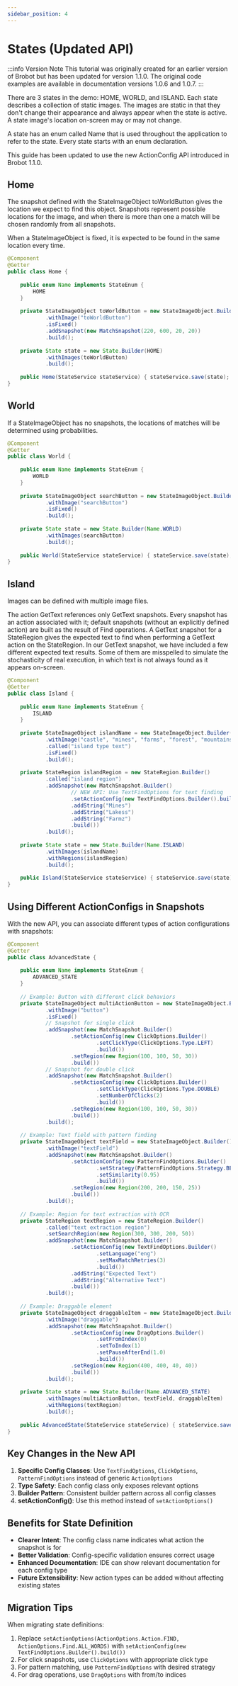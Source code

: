 ```yaml
---
sidebar_position: 4
---
```


# States (Updated API)

:::info Version Note
This tutorial was originally created for an earlier version of Brobot but has been updated for version 1.1.0. The original code examples are available in documentation versions 1.0.6 and 1.0.7.
:::

There are 3 states in the demo: HOME, WORLD, and ISLAND. Each state describes a collection
of static images. The images are static in that they don't change their appearance
and always appear when the state is active. A state image's location on-screen may or may not change.

A state has an enum called Name that is used throughout the application to refer to the state. Every state
starts with an enum declaration.

This guide has been updated to use the new ActionConfig API introduced in Brobot 1.1.0.

## Home

The snapshot defined with the StateImageObject toWorldButton gives the location we 
expect to find this object. Snapshots represent possible locations for the image, and 
when there is more than one a match will be chosen randomly from all snapshots.   

When a StateImageObject is fixed, it is expected to be found in the same location every time.  

```java
@Component
@Getter
public class Home {
    
    public enum Name implements StateEnum {
        HOME
    }
    
    private StateImageObject toWorldButton = new StateImageObject.Builder()
            .withImage("toWorldButton")
            .isFixed()
            .addSnapshot(new MatchSnapshot(220, 600, 20, 20))
            .build();
    
    private State state = new State.Builder(HOME)
            .withImages(toWorldButton)
            .build();
    
    public Home(StateService stateService) { stateService.save(state); }
}
```

## World

If a StateImageObject has no snapshots, the locations of matches will be
determined using probabilities. 

```java
@Component
@Getter
public class World {
    
    public enum Name implements StateEnum {
        WORLD
    }
    
    private StateImageObject searchButton = new StateImageObject.Builder()
            .withImage("searchButton")
            .isFixed()
            .build();
    
    private State state = new State.Builder(Name.WORLD)
            .withImages(searchButton)
            .build();
    
    public World(StateService stateService) { stateService.save(state); }
}
```

## Island

Images can be defined with multiple image files.  

The action GetText references only GetText snapshots. Every snapshot
has an action associated with it; default snapshots (without an explicitly defined
action) are built as the result of Find operations. A GetText snapshot for a StateRegion
gives the expected text to find when performing a GetText action on the StateRegion. 
In our GetText snapshot, we have included a few different expected text results. Some of
them are misspelled to simulate the stochasticity of real execution, in which text is 
not always found as it appears on-screen.  

```java
@Component
@Getter
public class Island {
    
    public enum Name implements StateEnum {
        ISLAND
    }
    
    private StateImageObject islandName = new StateImageObject.Builder()
            .withImage("castle", "mines", "farms", "forest", "mountains", "lakes")
            .called("island type text")
            .isFixed()
            .build();
            
    private StateRegion islandRegion = new StateRegion.Builder()
            .called("island region")
            .addSnapshot(new MatchSnapshot.Builder()
                    // NEW API: Use TextFindOptions for text finding
                    .setActionConfig(new TextFindOptions.Builder().build())
                    .addString("Mines")
                    .addString("Lakess")
                    .addString("Farmz")
                    .build())
            .build();
    
    private State state = new State.Builder(Name.ISLAND)
            .withImages(islandName)
            .withRegions(islandRegion)
            .build();
    
    public Island(StateService stateService) { stateService.save(state); }
}
```

## Using Different ActionConfigs in Snapshots

With the new API, you can associate different types of action configurations with snapshots:

```java
@Component
@Getter
public class AdvancedState {
    
    public enum Name implements StateEnum {
        ADVANCED_STATE
    }
    
    // Example: Button with different click behaviors
    private StateImageObject multiActionButton = new StateImageObject.Builder()
            .withImage("button")
            .isFixed()
            // Snapshot for single click
            .addSnapshot(new MatchSnapshot.Builder()
                    .setActionConfig(new ClickOptions.Builder()
                            .setClickType(ClickOptions.Type.LEFT)
                            .build())
                    .setRegion(new Region(100, 100, 50, 30))
                    .build())
            // Snapshot for double click
            .addSnapshot(new MatchSnapshot.Builder()
                    .setActionConfig(new ClickOptions.Builder()
                            .setClickType(ClickOptions.Type.DOUBLE)
                            .setNumberOfClicks(2)
                            .build())
                    .setRegion(new Region(100, 100, 50, 30))
                    .build())
            .build();
    
    // Example: Text field with pattern finding
    private StateImageObject textField = new StateImageObject.Builder()
            .withImage("textField")
            .addSnapshot(new MatchSnapshot.Builder()
                    .setActionConfig(new PatternFindOptions.Builder()
                            .setStrategy(PatternFindOptions.Strategy.BEST)
                            .setSimilarity(0.95)
                            .build())
                    .setRegion(new Region(200, 200, 150, 25))
                    .build())
            .build();
    
    // Example: Region for text extraction with OCR
    private StateRegion textRegion = new StateRegion.Builder()
            .called("text extraction region")
            .setSearchRegion(new Region(300, 300, 200, 50))
            .addSnapshot(new MatchSnapshot.Builder()
                    .setActionConfig(new TextFindOptions.Builder()
                            .setLanguage("eng")
                            .setMaxMatchRetries(3)
                            .build())
                    .addString("Expected Text")
                    .addString("Alternative Text")
                    .build())
            .build();
    
    // Example: Draggable element
    private StateImageObject draggableItem = new StateImageObject.Builder()
            .withImage("draggable")
            .addSnapshot(new MatchSnapshot.Builder()
                    .setActionConfig(new DragOptions.Builder()
                            .setFromIndex(0)
                            .setToIndex(1)
                            .setPauseAfterEnd(1.0)
                            .build())
                    .setRegion(new Region(400, 400, 40, 40))
                    .build())
            .build();
    
    private State state = new State.Builder(Name.ADVANCED_STATE)
            .withImages(multiActionButton, textField, draggableItem)
            .withRegions(textRegion)
            .build();
    
    public AdvancedState(StateService stateService) { stateService.save(state); }
}
```

## Key Changes in the New API

1. **Specific Config Classes**: Use `TextFindOptions`, `ClickOptions`, `PatternFindOptions` instead of generic `ActionOptions`
2. **Type Safety**: Each config class only exposes relevant options
3. **Builder Pattern**: Consistent builder pattern across all config classes
4. **setActionConfig()**: Use this method instead of `setActionOptions()`

## Benefits for State Definition

- **Clearer Intent**: The config class name indicates what action the snapshot is for
- **Better Validation**: Config-specific validation ensures correct usage
- **Enhanced Documentation**: IDE can show relevant documentation for each config type
- **Future Extensibility**: New action types can be added without affecting existing states

## Migration Tips

When migrating state definitions:

1. Replace `setActionOptions(ActionOptions.Action.FIND, ActionOptions.Find.ALL_WORDS)` with `setActionConfig(new TextFindOptions.Builder().build())`
2. For click snapshots, use `ClickOptions` with appropriate click type
3. For pattern matching, use `PatternFindOptions` with desired strategy
4. For drag operations, use `DragOptions` with from/to indices